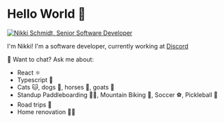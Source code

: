# Hello World 👋

[![Nikki Schmidt, Senior Software Developer](https://i.imgur.com/qOtuLcY.png)](https://nsylv.dev/)

I'm Nikki!  I'm a software developer, currently working at [Discord](https://discord.com/)

💬  Want to chat?  Ask me about:
* React ⚛️
* Typescript 🙌
* Cats :cat:, dogs :dog:, horses :horse:, goats :goat:
* Standup Paddleboarding 🏄‍♀️, Mountain Biking 🚵, Soccer ⚽️, Pickleball 🏓
* Road trips 🚙
* Home renovation 👷‍♀️


<!--
**nsylv/nsylv** is a ✨ _special_ ✨ repository because its `README.md` (this file) appears on your GitHub profile.

Here are some ideas to get you started:

- 🔭 I’m currently working on ...
- 🌱 I’m currently learning ...
- 👯 I’m looking to collaborate on ...
- 🤔 I’m looking for help with ...
- 💬 Ask me about ...
- 📫 How to reach me: ...
- 😄 Pronouns: ...
- ⚡ Fun fact: ...
-->
